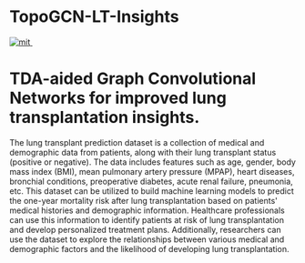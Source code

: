 # TopoGCN-LT-Insights
<p align="left">
  <a href="https://opensource.org/license/mit/">
    <img src="https://img.shields.io/badge/License-MIT-green" alt="mit">
  </a>
  <a href="https://www.mdpi.com/openaccess">
    <img src="https://img.shields.io/badge/Doi-10.3390/math11244916-blue" alt="">
  </a>
</p>

# TDA-aided Graph Convolutional Networks for improved lung transplantation insights.
The lung transplant prediction dataset is a collection of medical and demographic data from patients, along with their lung transplant status (positive or negative). The data includes features such as age, gender, body mass index (BMI), mean pulmonary artery pressure (MPAP), heart diseases, bronchial conditions, preoperative diabetes, acute renal failure, pneumonia, etc. This dataset can be utilized to build machine learning models to predict the one-year mortality risk after lung transplantation based on patients' medical histories and demographic information. Healthcare professionals can use this information to identify patients at risk of lung transplantation and develop personalized treatment plans. Additionally, researchers can use the dataset to explore the relationships between various medical and demographic factors and the likelihood of developing lung transplantation.

